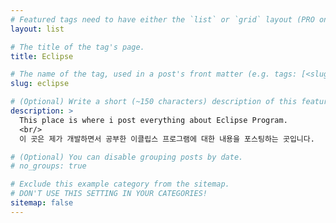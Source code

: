 ```yaml
---
# Featured tags need to have either the `list` or `grid` layout (PRO only).
layout: list

# The title of the tag's page.
title: Eclipse

# The name of the tag, used in a post's front matter (e.g. tags: [<slug>]).
slug: eclipse

# (Optional) Write a short (~150 characters) description of this featured tag.
description: >
  This place is where i post everything about Eclipse Program.
  <br/>
  이 곳은 제가 개발하면서 공부한 이클립스 프로그램에 대한 내용을 포스팅하는 곳입니다.

# (Optional) You can disable grouping posts by date.
# no_groups: true

# Exclude this example category from the sitemap.
# DON'T USE THIS SETTING IN YOUR CATEGORIES!
sitemap: false
---
```

